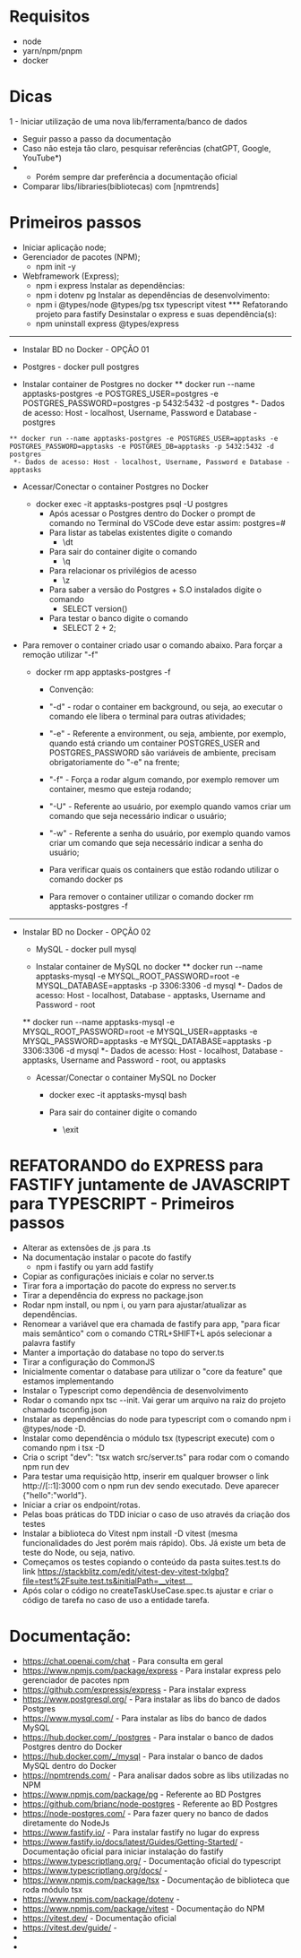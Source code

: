 # Requisitos

- node
- yarn/npm/pnpm
- docker

# Dicas

1 - Iniciar utilização de uma nova lib/ferramenta/banco de dados
- Seguir passo a passo da documentação
- Caso não esteja tão claro, pesquisar referências (chatGPT, Google, YouTube*)
- * Porém sempre dar preferência a documentação oficial
- Comparar libs/libraries(bibliotecas) com [npmtrends] 

# Primeiros passos

- Iniciar aplicação node;
- Gerenciador de pacotes (NPM);
  - npm init -y
- Webframework (Express);
  - npm i express
Instalar as dependências:
  - npm i dotenv pg
Instalar as dependências de desenvolvimento:
  - npm i @types/node @types/pg tsx typescript vitest
*** Refatorando projeto para fastify
Desinstalar o express e suas dependência(s):  
  - npm uninstall express @types/express

 ----------------------------------------------------------------------------------------------------------------------------

- Instalar BD no Docker - OPÇÃO 01
  
 - Postgres - docker pull postgres
  
  -  Instalar container de Postgres no docker
    ** docker run --name apptasks-postgres -e POSTGRES_USER=postgres -e POSTGRES_PASSWORD=postgres -p 5432:5432 -d postgres
    *- Dados de acesso: Host - localhost, Username, Password e Database - postgres
   
    ** docker run --name apptasks-postgres -e POSTGRES_USER=apptasks -e POSTGRES_PASSWORD=apptasks -e POSTGRES_DB=apptasks -p 5432:5432 -d postgres
     *- Dados de acesso: Host - localhost, Username, Password e Database - apptasks       
 
  - Acessar/Conectar o container Postgres no Docker
    - docker exec -it apptasks-postgres psql -U postgres
      - Após acessar o Postgres dentro do Docker o prompt de comando no Terminal do VSCode deve estar assim: postgres=#
      - Para listar as tabelas existentes digite o comando
        - \dt
      - Para sair do container digite o comando
        - \q
      - Para relacionar os privilégios de acesso
        - \z  
      - Para saber a versão do Postgres + S.O instalados digite o comando
        - SELECT version()          
      - Para testar o banco digite o comando
        - SELECT 2 + 2;
  
  - Para remover o container criado usar o comando abaixo. Para forçar a remoção utilizar "-f"
    - docker rm app apptasks-postgres -f

      * Convenção:
      - "-d" - rodar o container em background, ou seja, ao executar o comando ele libera o terminal para outras atividades;
      - "-e" - Referente a environment, ou seja, ambiente, por exemplo, quando está criando um container POSTGRES_USER and POSTGRES_PASSWORD são variáveis de ambiente, precisam obrigatoriamente do "-e" na frente;
      - "-f" - Força a rodar algum comando, por exemplo remover um container, mesmo que esteja rodando;
      - "-U" - Referente ao usuário, por exemplo quando vamos criar um comando que seja necessário indicar o usuário;
      - "-w" - Referente a senha do usuário, por exemplo quando vamos criar um comando que seja necessário indicar a senha do usuário;


      - Para verificar quais os containers que estão rodando utilizar o comando docker ps
      - Para remover o container utilizar o comando docker rm apptasks-postgres -f

----------------------------------------------------------------------------------------------------------------------------

- Instalar BD no Docker - OPÇÃO 02

  - MySQL - docker pull mysql    
  
  -  Instalar container de MySQL no docker
    ** docker run --name apptasks-mysql -e MYSQL_ROOT_PASSWORD=root -e MYSQL_DATABASE=apptasks -p 3306:3306 -d mysql
    *- Dados de acesso: Host - localhost, Database - apptasks, Username and Password - root

    ** docker run --name apptasks-mysql -e MYSQL_ROOT_PASSWORD=root -e MYSQL_USER=apptasks -e MYSQL_PASSWORD=apptasks -e MYSQL_DATABASE=apptasks -p 3306:3306 -d mysql
    *- Dados de acesso: Host - localhost, Database - apptasks, Username and Password - root, ou apptasks

  - Acessar/Conectar o container MySQL no Docker
    - docker exec -it apptasks-mysql bash

    - Para sair do container digite o comando
      - \exit

# REFATORANDO do EXPRESS para FASTIFY juntamente de JAVASCRIPT para TYPESCRIPT - Primeiros passos

- Alterar as extensões de .js para .ts
- Na documentação instalar o pacote do fastify
  - npm i fastify ou yarn add fastify
- Copiar as configurações iniciais e colar no server.ts
- Tirar fora a importação do pacote do express no server.ts
- Tirar a dependência do express no package.json
- Rodar npm install, ou npm i, ou yarn para ajustar/atualizar as dependências.
- Renomear a variável que era chamada de fastify para app, "para ficar mais semântico" com o comando CTRL+SHIFT+L após selecionar a palavra fastify
- Manter a importação do database no topo do server.ts
- Tirar a configuração do CommonJS
- Inicialmente comentar o database para utilizar o "core da feature" que estamos implementando
- Instalar o Typescript como dependência de desenvolvimento
- Rodar o comando npx tsc --init. Vai gerar um arquivo na raiz do projeto chamado tsconfig.json
- Instalar as dependências do node para typescript com o comando npm i @types/node -D.
- Instalar como dependência o módulo tsx (typescript execute) com o comando npm i tsx -D
- Cria o script "dev": "tsx watch src/server.ts" para rodar com o comando npm run dev
- Para testar uma requisição http, inserir em qualquer browser o link http://[::1]:3000 com o npm run dev sendo executado. Deve aparecer {"hello":"world"}.
- Iniciar a criar os endpoint/rotas.
- Pelas boas práticas do TDD iniciar o caso de uso através da criação dos testes
- Instalar a biblioteca do Vitest npm install -D vitest (mesma funcionalidades do Jest porém mais rápido). Obs. Já existe um beta de teste do Node, ou seja, nativo.
- Começamos os testes copiando o conteúdo da pasta suites.test.ts do link https://stackblitz.com/edit/vitest-dev-vitest-txlgbq?file=test%2Fsuite.test.ts&initialPath=__vitest__
- Após colar o código no createTaskUseCase.spec.ts ajustar e criar o código de tarefa no caso de uso a entidade tarefa.


# Documentação:

 - https://chat.openai.com/chat - Para consulta em geral
 - https://www.npmjs.com/package/express - Para instalar express pelo gerenciador de pacotes npm
 - https://github.com/expressjs/express - Para instalar express
 - https://www.postgresql.org/ - Para instalar as libs do banco de dados Postgres
 - https://www.mysql.com/ - Para instalar as libs do banco de dados MySQL
 - https://hub.docker.com/_/postgres - Para instalar o banco de dados Postgres dentro do Docker
 - https://hub.docker.com/_/mysql - Para instalar o banco de dados MySQL dentro do Docker
 - https://npmtrends.com/ - Para analisar dados sobre as libs utilizadas no NPM
 - https://www.npmjs.com/package/pg - Referente ao BD Postgres
 - https://github.com/brianc/node-postgres - Referente ao BD Postgres
 - https://node-postgres.com/ - Para fazer query no banco de dados diretamente do NodeJs
 - https://www.fastify.io/ - Para instalar fastify no lugar do express
 - https://www.fastify.io/docs/latest/Guides/Getting-Started/ - Documentação oficial para iniciar instalação do fastify
 - https://www.typescriptlang.org/ - Documentação oficial do typescript
 - https://www.typescriptlang.org/docs/ - 
 - https://www.npmjs.com/package/tsx - Documentação de biblioteca que roda módulo tsx 
 - https://www.npmjs.com/package/dotenv - 
 - https://www.npmjs.com/package/vitest - Documentação do NPM
 - https://vitest.dev/ - Documentação oficial
 - https://vitest.dev/guide/ - 
 - 
 - 
 